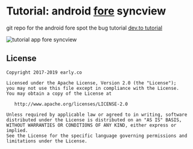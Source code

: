 # Tutorial: android [fore](https://erdo.github.io/android-fore/) syncview

git repo for the android fore spot the bug tutorial [dev.to tutorial](https://dev.to/erdo/tutorial-android-state-v-event-3n31)


![tutorial app fore syncview](https://thepracticaldev.s3.amazonaws.com/i/fujmzsqfvfu6y3de7af9.gif)


## License


    Copyright 2017-2019 early.co

    Licensed under the Apache License, Version 2.0 (the "License");
    you may not use this file except in compliance with the License.
    You may obtain a copy of the License at

       http://www.apache.org/licenses/LICENSE-2.0

    Unless required by applicable law or agreed to in writing, software
    distributed under the License is distributed on an "AS IS" BASIS,
    WITHOUT WARRANTIES OR CONDITIONS OF ANY KIND, either express or implied.
    See the License for the specific language governing permissions and
    limitations under the License.
